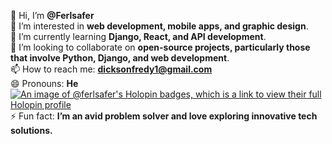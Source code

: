 👋 Hi, I’m **@Ferlsafer**  
👀 I’m interested in **web development, mobile apps, and graphic design**.  
🌱 I’m currently learning **Django, React, and API development**.  
💞️ I’m looking to collaborate on **open-source projects, particularly those that involve Python, Django, and web development**.  
📫 How to reach me: **[dicksonfredy1@gmail.com](mailto:dicksonfredy1@gmail.com)**  
😄 Pronouns: **He**  
[![An image of @ferlsafer's Holopin badges, which is a link to view their full Holopin profile](https://holopin.me/ferlsafer)](https://holopin.io/@ferlsafer)
⚡ Fun fact: **I’m an avid problem solver and love exploring innovative tech solutions.**
<!---
Ferlsafer/Ferlsafer is a ✨ special ✨ repository because its `README.md` (this file) appears on your GitHub profile.
You can click the Preview link to take a look at your changes.
--->
